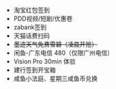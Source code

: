 - 淘宝红包签到
- PDD视频/短剧/优惠卷
- zabank签到
- 天猫话费扫码
- ~~墨迹天气免费雪碧（凌晨开抢）~~
- 闲鱼-广东电信 480（仅限广州电信）
- Vision Pro 30min 体验
- 建行签到开宝箱
- 咸鱼小法庭、星期三咸鱼币兑换